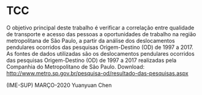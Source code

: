 # TCC 

O objetivo principal deste trabalho é verificar a correlação entre qualidade de transporte e acesso das pessoas a oportunidades de trabalho na região metropolitana de São Paulo, a partir da análise dos deslocamentos pendulares ocorridos das pesquisas Origem-Destino (OD) de 1997 a 2017.  
As fontes de dados utilizadas são os deslocamentos pendulares ocorridos das pesquisas Origem-Destino (OD) de 1997 a 2017 realizadas pela Companhia do Metropolitano de São Paulo. Download: http://www.metro.sp.gov.br/pesquisa-od/resultado-das-pesquisas.aspx

(IME-SUP) MARÇO-2020 Yuanyuan Chen
